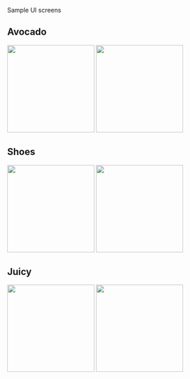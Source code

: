 Sample UI screens

## Avocado
<p float="center">
<img src="https://user-images.githubusercontent.com/66207244/226581041-77a77b73-7bc6-4d60-962c-9dc6d00ea43d.png" width="200" />
<img src="https://user-images.githubusercontent.com/66207244/226581144-9e3a6be7-9b40-4ac5-95c5-d478270007a4.png" width="200" />
</p>

## Shoes
<p float="center">
<img src="https://user-images.githubusercontent.com/66207244/226582539-2b30e0c4-f078-4571-94ac-df1b0527f48f.png" width="200" />
<img src="https://user-images.githubusercontent.com/66207244/226582553-e41be384-aeda-4428-bbb9-3d42f5531d35.png" width="200" />
</p>

## Juicy
<p float="center">
<img src="https://user-images.githubusercontent.com/66207244/226582759-18de408e-78a2-4419-b21d-35031512fce4.png" width="200" />
<img src="https://user-images.githubusercontent.com/66207244/226582797-b5dc3570-cfe0-464f-a2f0-a3f9eb1e39a9.png" width="200" />
</p>
